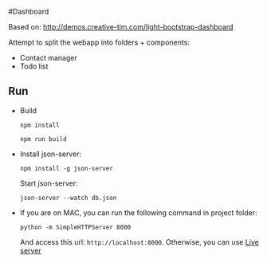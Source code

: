 #Dashboard

Based on: http://demos.creative-tim.com/light-bootstrap-dashboard

Attempt to split the webapp into folders + components:

- Contact manager
- Todo list

## Run
- Build

    ```npm install```

    ```npm run build```


- Install json-server:

    ```npm install -g json-server```

  Start json-server:

    ```json-server --watch db.json```

- If you are on MAC, you can run the following command in project folder:

  ```python -m SimpleHTTPServer 8000```

  And access this url: `http://localhost:8000`.
  Otherwise, you can use [Live server](https://www.npmjs.com/package/live-server)